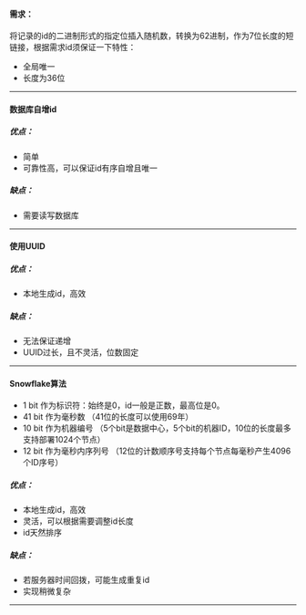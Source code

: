 #### 需求：
将记录的id的二进制形式的指定位插入随机数，转换为62进制，作为7位长度的短链接，根据需求id须保证一下特性：
- 全局唯一
- 长度为36位

---

#### 数据库自增id

##### 优点：
- 简单
- 可靠性高，可以保证id有序自增且唯一

##### 缺点：
- 需要读写数据库

---

#### 使用UUID
##### 优点：
- 本地生成id，高效

##### 缺点：
- 无法保证递增
- UUID过长，且不灵活，位数固定


---

#### Snowflake算法
- 1 bit 作为标识符：始终是0，id一般是正数，最高位是0。
- 41 bit 作为毫秒数 （41位的长度可以使用69年）
- 10 bit 作为机器编号 （5个bit是数据中心，5个bit的机器ID，10位的长度最多支持部署1024个节点）
- 12 bit 作为毫秒内序列号 （12位的计数顺序号支持每个节点每毫秒产生4096个ID序号）

##### 优点：
- 本地生成id，高效
- 灵活，可以根据需要调整id长度
- id天然排序

##### 缺点：
- 若服务器时间回拨，可能生成重复id
- 实现稍微复杂

---


